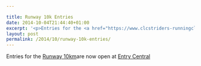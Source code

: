 ```yaml
---

title: Runway 10k Entries
date: 2014-10-04T21:44:40+01:00
excerpt: '<p>Entries for the <a href="https://www.clcstriders-runningclub.co.uk/index.php?option=com_content&amp;view=article&amp;id=346&amp;Itemid=91" target="_blank" rel="nofollow">Runway 10km</a>are now open at <a href="https://www.entrycentral.com/runway10km" target="_blank" rel="nofollow">Entry Central</a></p>'
layout: post
permalink: /2014/10/runway-10k-entries/
---
```

Entries for the <a href="https://www.clcstriders-runningclub.co.uk/index.php?option=com_content&view=article&id=346&Itemid=91" target="_blank" rel="nofollow">Runway 10km</a>are now open at <a href="https://www.entrycentral.com/runway10km" target="_blank" rel="nofollow">Entry Central</a>